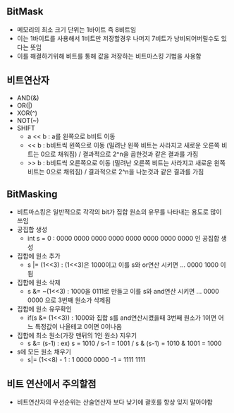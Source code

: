 ## BitMask
* 메모리의 최소 크기 단위는 1바이트 즉 8비트임
* 이는 1바이트를 사용해서 1비트만 저장할경우 나머지 7비트가 낭비되어버릴수도 있다는 뜻임
* 이를 해결하기위해 비트를 통해 값을 저장하는 비트마스킹 기법을 사용함  

## 비트연산자
* AND(&) 
* OR(|)
* XOR(^)
* NOT(~)
* SHIFT
  * a << b : a를 왼쪽으로 b비트 이동
  * << b : b비트씩 왼쪽으로 이동 (밀려난 왼쪽 비트는 사라지고 새로운 오른쪽 비트는 0으로 채워짐) / 결과적으로 2^n을 곱한것과 같은 결과를 가짐
  * \>\> b : b비트씩 오른쪽으로 이동 (밀려난 오른쪽 비트는 사라지고 새로운 왼쪽 비트는 0으로 채워짐) / 결과적으로 2^n을 나눈것과 같은 결과를 가짐

## BitMasking
* 비트마스킹은 일반적으로 각각의 bit가 집합 원소의 유무를 나타내는 용도로 많이 쓰임
* 공집합 생성
  * int s = 0 : 0000 0000 0000 0000 0000 0000 0000 0000 인 공집합 생성
* 집합에 원소 추가
  * s |= (1<<3) : (1<<3)은 1000이고 이를 s와 or연산 시키면 ... 0000 1000 이 됨
* 집합에 원소 삭제
  * s &= ~(1<<3) : 1000을 0111로 만들고 이를 s와 and연산 시키면 ... 0000 0000 으로 3번째 원소가 삭제됨
* 집합에 원소 유무확인
  * if(s &= (1<<3)) : 1000와 집합 s를 and연산시켰을때 3번째 원소가 1이면 어느 특정값이 나올테고 0이면 0이나옴
* 집합에 최소 원소(가장 맨뒤의 1인 원소) 지우기 
  * s &= (s-1) : ex) s = 1010 / s-1 = 1001 / s & (s-1) = 1010 & 1001 = 1000
* s에 모든 원소 채우기
  * s|= (1<<8) - 1 : 1 0000 0000 -1 = 1111 1111
  

## 비트 연산에서 주의할점
* 비트연산자의 우선순위는 산술연산자 보다 낮기에 괄호를 항상 잊지 말아야함 
